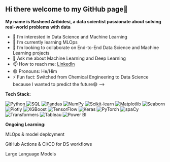 ## Hi there welcome to my GitHub page👋


**My name is Rasheed Aribidesi, a data scientist passionate about solving real-world problems with data**
- 🔭 I’m interested in Data Science and Machine Learning
- 🌱 I’m currently learning MLOps
- 👯 I’m looking to collaborate on End-to-End Data Science and Machine Learning projects
- 💬 Ask me about Machine Learning and Deep Learning
- 📫 How to reach me: [LinkedIn](https://www.linkedin.com/in/rasheed-aribidesi/)
- 😄 Pronouns: He/Him
- ⚡ Fun fact: Switched from Chemical Engineering to Data Science because I wanted to predict the future😄
-->

**Tech Stack:**
  
![Python](https://img.shields.io/badge/-Python-3776AB?style=flat-square&logo=python&logoColor=white)
![SQL](https://img.shields.io/badge/-SQL-4479A1?style=flat-square&logo=postgresql&logoColor=white)
![Pandas](https://img.shields.io/badge/-Pandas-150458?style=flat-square&logo=pandas)
![NumPy](https://img.shields.io/badge/-NumPy-013243?style=flat-square&logo=numpy&logoColor=white)
![Scikit-learn](https://img.shields.io/badge/-Scikit_Learn-F7931E?style=flat-square&logo=scikit-learn&logoColor=white)
![Matplotlib](https://img.shields.io/badge/-Matplotlib-11557C?style=flat-square&logo=matplotlib&logoColor=white)
![Seaborn](https://img.shields.io/badge/-Seaborn-3D3D3D?style=flat-square&logo=python&logoColor=white)
![Plotly](https://img.shields.io/badge/-Plotly-3F4F75?style=flat-square&logo=plotly&logoColor=white)
![XGBoost](https://img.shields.io/badge/-XGBoost-EC712C?style=flat-square&logo=python&logoColor=white)
![TensorFlow](https://img.shields.io/badge/-TensorFlow-FF6F00?style=flat-square&logo=tensorflow&logoColor=white)
![Keras](https://img.shields.io/badge/-Keras-D00000?style=flat-square&logo=keras&logoColor=white)
![PyTorch](https://img.shields.io/badge/-PyTorch-EE4C2C?style=flat-square&logo=pytorch&logoColor=white)
![spaCy](https://img.shields.io/badge/-spaCy-09A3D5?style=flat-square&logo=python&logoColor=white)
![Transformers](https://img.shields.io/badge/-Transformers-FFCC00?style=flat-square&logo=huggingface&logoColor=black)
![Tableau](https://img.shields.io/badge/-Tableau-E97627?style=flat-square&logo=tableau)
![Power BI](https://img.shields.io/badge/-PowerBI-F2C811?style=flat-square&logo=powerbi)



**Ongoing Learning:**

MLOps & model deployment

GitHub Actions & CI/CD for DS workflows

Large Language Models
